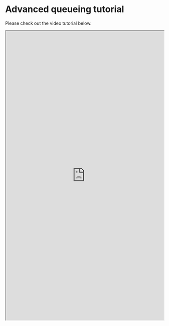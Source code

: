# Advanced queueing tutorial

Please check out the video tutorial below.

<iframe
  src="https://videos.8x8.com/watch/weMyX73M2yZ14j9rxvzJtg"
  height="920px"
  width="100%"
  allow="picture-in-picture; web-share"
  allowFullScreen>
</iframe>
